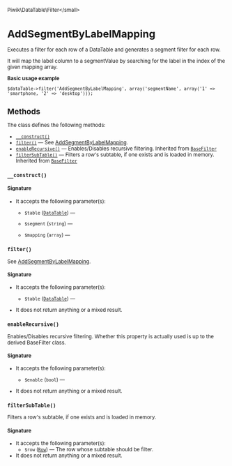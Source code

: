 <small>Piwik\DataTable\Filter\</small>

AddSegmentByLabelMapping
========================

Executes a filter for each row of a DataTable and generates a segment filter for each row.

It will map the label column to a segmentValue by searching for the label in the index of the given
mapping array.

**Basic usage example**

    $dataTable->filter('AddSegmentByLabelMapping', array('segmentName', array('1' => 'smartphone, '2' => 'desktop')));

Methods
-------

The class defines the following methods:

- [`__construct()`](#__construct)
- [`filter()`](#filter) &mdash; See [AddSegmentByLabelMapping](/api-reference/Piwik/DataTable/Filter/AddSegmentByLabelMapping).
- [`enableRecursive()`](#enablerecursive) &mdash; Enables/Disables recursive filtering. Inherited from [`BaseFilter`](../../../Piwik/DataTable/BaseFilter.md)
- [`filterSubTable()`](#filtersubtable) &mdash; Filters a row's subtable, if one exists and is loaded in memory. Inherited from [`BaseFilter`](../../../Piwik/DataTable/BaseFilter.md)

<a name="__construct" id="__construct"></a>
<a name="__construct" id="__construct"></a>
### `__construct()`

#### Signature

-  It accepts the following parameter(s):
    - `$table` ([`DataTable`](../../../Piwik/DataTable.md)) &mdash;
      
    - `$segment` (`string`) &mdash;
      
    - `$mapping` (`array`) &mdash;
      

<a name="filter" id="filter"></a>
<a name="filter" id="filter"></a>
### `filter()`

See [AddSegmentByLabelMapping](/api-reference/Piwik/DataTable/Filter/AddSegmentByLabelMapping).

#### Signature

-  It accepts the following parameter(s):
    - `$table` ([`DataTable`](../../../Piwik/DataTable.md)) &mdash;
      
- It does not return anything or a mixed result.

<a name="enablerecursive" id="enablerecursive"></a>
<a name="enableRecursive" id="enableRecursive"></a>
### `enableRecursive()`

Enables/Disables recursive filtering. Whether this property is actually used
is up to the derived BaseFilter class.

#### Signature

-  It accepts the following parameter(s):
    - `$enable` (`bool`) &mdash;
      
- It does not return anything or a mixed result.

<a name="filtersubtable" id="filtersubtable"></a>
<a name="filterSubTable" id="filterSubTable"></a>
### `filterSubTable()`

Filters a row's subtable, if one exists and is loaded in memory.

#### Signature

-  It accepts the following parameter(s):
    - `$row` ([`Row`](../../../Piwik/DataTable/Row.md)) &mdash;
       The row whose subtable should be filter.
- It does not return anything or a mixed result.

